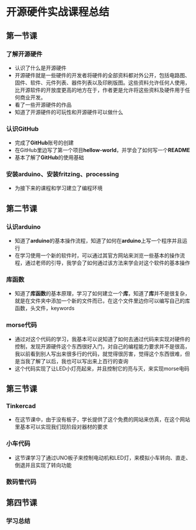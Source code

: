 # 开源硬件实战课程总结

## 第一节课

### 了解开源硬件
+ 认识了什么是开源硬件
 + 开源硬件就是一些硬件的开发者将硬件的全部资料都对外公开，包括电路图、固件、软件、元件列表、器件列表以及印刷版图。这些资料允许任何人使用，比开源软件的开放度更高的地方在于，作者更是允许将这些资料及硬件用于任何商业开发。
+ 看了一些开源硬件的作品
+ 知道了开源硬件的可玩性和开源硬件可以做什么

### 认识GitHub
+ 完成了**GitHub**账号的创建
+ 在GitHub里边写了第一个项目**hellow-world**，并学会了如何写一个**README**
+ 基本了解了**GitHub**的使用基础

### 安装arduino、安装fritzing、processing
+ 为接下来的课程和学习建立了编程环境

## 第二节课

### 认识arduino

+ 知道了**arduino**的基本操作流程，知道了如何在**arduino**上写一个程序并且运行
 + 在学习使用一个新的软件时，可以通过其官方网站来浏览一些基本的操作流程，通过老师的引导，我学会了如何通过该方法来学会对这个软件的基本操作

### 库函数

+ 知道了**库函数**的基本原理，学习了如何建立一个**库**，知道了**库**并不是很复杂，就是在文件夹中添加一个新的文件而已，在这个文件里边你可以编写自己的库函数，头文件，keywords

### morse代码

+ 通过对这个代码的学习，我基本可以说知道了如何去通过代码来实现对硬件的控制，发现开源硬件这个东西很好入门，对自己的编程能力要求并不是很高，我以前看到别人写出来很多行的代码，就觉得很厉害，觉得这个东西很难，但是当我了解了以后，我也可以写出来上百行的查询
+ 这个代码实现了让LED小灯亮起来，并且控制它的亮与灭，来实现morse电码

## 第三节课

### Tinkercad

+ 在这节课中，由于没有板子，学长提供了这个免费的网站来仿真，在这个网站里基本可以实现我们现阶段对器材的要求

### 小车代码

+ 这节课学习了通过UNO板子来控制电动机和LED灯，来模拟小车转向、直走、倒退并且实现了转向功能

### 数码管代码

## 第四节课

### 学习总结
